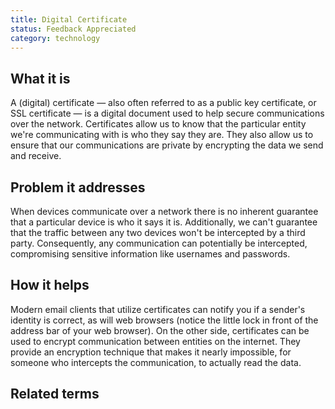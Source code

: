 ```yaml
---
title: Digital Certificate
status: Feedback Appreciated
category: technology
---
```



## What it is

A (digital) certificate — also often referred to as a public key certificate, or SSL certificate — is a digital document used to help secure communications over the network. 
Certificates allow us to know that the particular entity we're communicating with is who they say they are. They also allow us to ensure that our communications are private by encrypting the data we send and receive. 


## Problem it addresses

When devices communicate over a network there is no inherent guarantee that a particular device is who it says it is.
Additionally, we can't guarantee that the traffic between any two devices won't be intercepted by a third party.
Consequently, any communication can potentially be intercepted, compromising sensitive information like usernames and passwords. 


## How it helps

Modern email clients that utilize certificates can notify you if a sender's identity is correct, as will web browsers (notice the little lock in front of the address bar of your web browser).
On the other side, certificates can be used to encrypt communication between entities on the internet. They provide an encryption technique that makes it nearly impossible, for someone who intercepts the communication, to actually read the data. 

## Related terms
